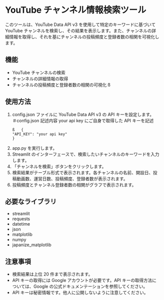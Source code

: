 # YouTube チャンネル情報検索ツール

このツールは、YouTube Data API v3 を使用して特定のキーワードに基づいて YouTube チャンネルを検索し、その結果を表示します。また、チャンネルの詳細情報を取得し、それを基にチャンネルの投稿頻度と登録者数の相関を可視化します。

## 機能

- YouTube チャンネルの検索
- チャンネルの詳細情報の取得
- チャンネルの投稿頻度と登録者数の相関の可視化 ß

## 使用方法

1. config.json ファイルに YouTube Data API v3 の API キーを設定します。
   ＃config.json 記述内容
   your api key にご自身で取得した API キーを記述
   ```
   ß   {
   "API_KEY": "your api key"
   }
   ```
2. app.py を実行します。
3. Streamlit のインターフェースで、検索したいチャンネルのキーワードを入力します。
4. 「チャンネルを検索」ボタンをクリックします。
5. 検索結果がテーブル形式で表示されます。各チャンネルの名前、開設日、投稿動画数、運営日数、投稿頻度、登録者数が表示されます。
6. 投稿頻度とチャンネル登録者数の相関がグラフで表示されます。

## 必要なライブラリ

- streamlit
- requests
- datetime
- json
- matplotlib
- numpy
- japanize_matplotlib

## 注意事項

- 検索結果は上位 20 件まで表示されます。
- API キーの取得には Google アカウントが必要です。API キーの取得方法については、Google の公式ドキュメンテーションを参照してください。
- API キーは秘密情報です。他人に公開しないように注意してください。
